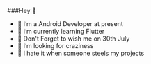 ###Hey 👋


- 🔭 I’m a Android Developer at present 
- 🌱 I’m currently learning Flutter 
- 🎂 Don't Forget to wish me on 30th July 
- 👯 I’m looking for craziness
- 🤔 I hate it when someone steels my projects 

